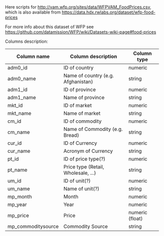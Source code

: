 Here scripts for http://vam.wfp.org/sites/data/WFPVAM_FoodPrices.csv, which is also available from https://data.hdx.rwlabs.org/dataset/wfp-food-prices

For more info about this dataset of WFP see 
https://github.com/datamission/WFP/wiki/Datasets-wiki-page#food-prices


Columns description:

|Column name | Column description | Column type|
|--------|-------|------|
|adm0_id | ID of country | numeric|
|adm0_name | Name of country (e.g. Afghanistan) | string|
|adm1_id | ID of province | numeric|
|adm1_name | Name of province | string|
|mkt_id | ID of market | numeric|
|mkt_name | Name of market | string|
|cm_id | ID of commodity | numeric|
|cm_name | Name of Commodity (e.g. Bread) | string|
|cur_id | ID of Currency | numeric|
|cur_name | Acronym of Currency | string|
|pt_id | ID of price type(?) | numeric|
|pt_name | Price type (Retail, Wholesale, ...) | string|
|um_id | ID of unit(?) | numeric|
|um_name | Name of unit(?) | string|
|mp_month | Month | numeric|
|mp_year | Year | numeric|
|mp_price | Price | numeric (float)|
|mp_commoditysource | Commodity Source | string|
